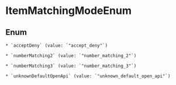 
# ItemMatchingModeEnum

## Enum


    * `acceptDeny` (value: `"accept_deny"`)

    * `numberMatching2` (value: `"number_matching_2"`)

    * `numberMatching3` (value: `"number_matching_3"`)

    * `unknownDefaultOpenApi` (value: `"unknown_default_open_api"`)



